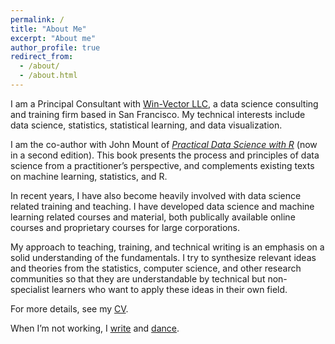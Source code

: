 ```yaml
---
permalink: /
title: "About Me"
excerpt: "About me"
author_profile: true
redirect_from: 
  - /about/
  - /about.html
---
```


I am a Principal Consultant with [Win-Vector LLC](http://win-vector.com/), a data science consulting and training firm based in San Francisco. My technical interests include data science, statistics, statistical learning, and data visualization. 

I am the co-author with John Mount of [*Practical Data Science with R*](https://www.manning.com/books/practical-data-science-with-r-second-edition) (now in a second edition). This book presents the process and principles of data science from a practitioner’s perspective, and complements existing texts on machine learning, statistics, and R.

In recent years, I have also become heavily involved with data science related training and teaching. I have developed data science and machine learning related courses and material, both publically available online courses and proprietary courses for large corporations.

My approach to teaching, training, and technical writing is an emphasis on a solid understanding of the fundamentals. I try to synthesize relevant ideas and theories from the statistics, computer science, and other research communities so that they are understandable by technical but non-specialist learners who want to apply these ideas in their own field. 

For more details, see my [CV](./_pages/cv.md).

When I’m not working, I [write](http://multoghost.wordpress.com/) and [dance](http://www.dholrhythms.com/).

